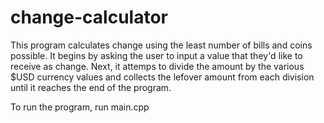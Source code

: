 # change-calculator
This program calculates change using the least number of bills and coins possible. It begins by asking the user to input a value that they'd like to receive as change. Next, it attemps to divide the amount by the various $USD currency values and collects the lefover amount from each division until it reaches the end of the program.

To run the program, run main.cpp
